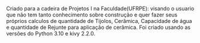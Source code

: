 Criado para a cadeira de Projetos I na Faculdade(UFRPE):
visando o usuario que não tem tanto conhecimento sobre construção e quer fazer seus próprios calculos de quantidade de Tijolos,
Cerâmica, Capacidade de água e quantidade de Rejunte para aplicação de cerâmica.
Foi criado usando as versões do Python 3.10 e kivy 2.2.0.
